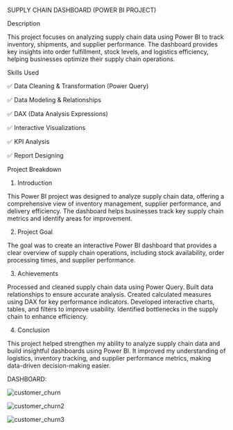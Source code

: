 SUPPLY CHAIN DASHBOARD (POWER BI PROJECT)


Description


This project focuses on analyzing supply chain data using Power BI to track inventory, shipments, and supplier performance. The dashboard provides key insights into order fulfillment, stock levels, and logistics efficiency, helping businesses optimize their supply chain operations.

Skills Used


✅ Data Cleaning & Transformation (Power Query)

✅ Data Modeling & Relationships

✅ DAX (Data Analysis Expressions)

✅ Interactive Visualizations

✅ KPI Analysis

✅ Report Designing

Project Breakdown


1. Introduction

   
This Power BI project was designed to analyze supply chain data, offering a comprehensive view of inventory management, supplier performance, and delivery efficiency. The dashboard helps businesses track key supply chain metrics and identify areas for improvement.

2. Project Goal

   
The goal was to create an interactive Power BI dashboard that provides a clear overview of supply chain operations, including stock availability, order processing times, and supplier performance.


3. Achievements

   
Processed and cleaned supply chain data using Power Query.
Built data relationships to ensure accurate analysis.
Created calculated measures using DAX for key performance indicators.
Developed interactive charts, tables, and filters to improve usability.
Identified bottlenecks in the supply chain to enhance efficiency.


4. Conclusion


This project helped strengthen my ability to analyze supply chain data and build insightful dashboards using Power BI. It improved my understanding of logistics, inventory tracking, and supplier performance metrics, making data-driven decision-making easier.



DASHBOARD:


![customer_churn](https://github.com/user-attachments/assets/d5a716fa-fc3a-4b24-80e0-6a6a6b392b59)


![customer_churn2](https://github.com/user-attachments/assets/9aa4f68e-d161-4963-be12-5a2e0c92154d)


![customer_churn3](https://github.com/user-attachments/assets/f075afca-4e20-458f-b888-fd9c3bd52ddf)



